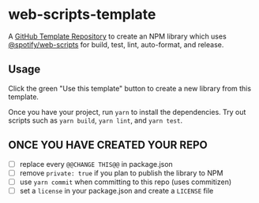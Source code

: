 # web-scripts-template

A [GitHub Template Repository](https://help.github.com/en/articles/creating-a-repository-from-a-template) to create an NPM library which uses [@spotify/web-scripts](https://github.com/spotify/web-scripts) for build, test, lint, auto-format, and release.

## Usage

Click the green "Use this template" button to create a new library from this template.

Once you have your project, run `yarn` to install the dependencies. Try out scripts such as `yarn build`, `yarn lint`, and `yarn test`.

## ONCE YOU HAVE CREATED YOUR REPO

- [ ] replace every `@@CHANGE THIS@@` in package.json
- [ ] remove `private: true` if you plan to publish the library to NPM
- [ ] use `yarn commit` when committing to this repo (uses commitizen)
- [ ] set a `license` in your package.json and create a `LICENSE` file
